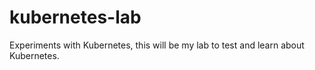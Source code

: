 # kubernetes-lab

Experiments with Kubernetes, this will be my lab to test and learn about
Kubernetes.
